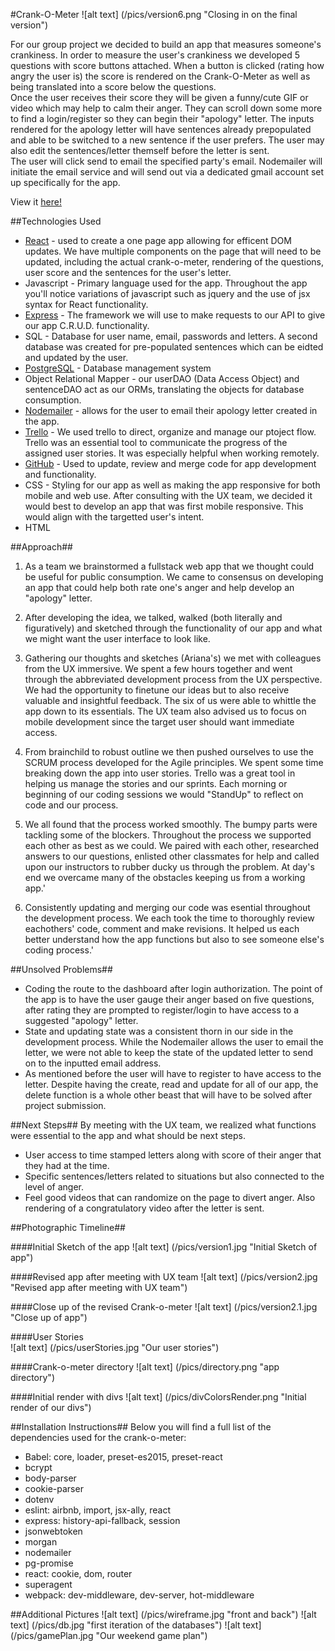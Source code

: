 #Crank-O-Meter
![alt text] (/pics/version6.png "Closing in on the final version")

For our group project we decided to build an app that measures someone's crankiness. In order to measure the user's crankiness we developed 5 questions with score buttons attached. When a button is clicked (rating how angry the user is) the score is rendered on the Crank-O-Meter as well as being translated into a score below the questions. <br>
Once the user receives their score they will be given a funny/cute GIF or video which may help to calm their anger. They can scroll down some more to find a login/register so they can begin their "apology" letter. The inputs rendered for the apology letter will have sentences already prepopulated and able to be switched to a new sentence if the user prefers. The user may also edit the sentences/letter themself before the letter is sent. <br>
The user will click send to email the specified party's email. Nodemailer will initiate the email service and will send out via a dedicated gmail account set up specifically for the app. <br>

View it <a href="https://crank-o-meter.herokuapp.com/">here!</a><br>

##Technologies Used
*   [React](https://facebook.github.io/react/docs/getting-started.html) - used to create a one page app allowing for efficent DOM updates. We have multiple components on the page that will need to be updated, including the actual crank-o-meter, rendering of the questions, user score and the sentences for the user's letter.
*   Javascript - Primary language used for the app. Throughout the app you'll notice variations of javascript such as jquery and the use of jsx syntax for React functionality.
*   [Express](http://expressjs.com/) - The framework we will use to make requests to our API to give our app C.R.U.D. functionality.
*   SQL - Database for user name, email, passwords and letters. A second database was created for pre-populated sentences which can be eidted and updated by the user.
*   [PostgreSQL](https://www.postgresql.org/docs/) - Database management system
*   Object Relational Mapper - our userDAO (Data Access Object) and sentenceDAO act as our ORMs, translating the objects for database consumption.
*   [Nodemailer](https://nodemailer.com/) - allows for the user to email their apology letter created in the app.
*   [Trello](https://trello.com/) - We used trello to direct, organize and manage our ptoject flow. Trello was an essential tool to communicate the progress of the assigned user stories. It was especially helpful when working remotely.
*   [GitHub](https://github.com/) - Used to update, review and merge code for app development and functionality.
*   CSS - Styling for our app as well as making the app responsive for both mobile and web use. After consulting with the UX team, we decided it would best to develop an app that was first mobile responsive. This would align with the targetted user's intent.
*   HTML


##Approach##
1. As a team we brainstormed a fullstack web app that we thought could be useful for public consumption. We came to consensus on developing an app that could help both rate one's anger and help develop an "apology" letter.

2. After developing the idea, we talked, walked (both literally and figuratively) and sketched through the functionality of our app and what we might want the user interface to look like. 

3. Gathering our thoughts and sketches (Ariana's) we met with colleagues from the UX immersive. We spent a few hours together and went through the abbreviated development process from the UX perspective. We had the opportunity to finetune our ideas but to also receive valuable and insightful feedback. The six of us were able to whittle the app down to its essentials. The UX team also advised us to focus on mobile development since the target user should want immediate access.

4. From brainchild to robust outline we then pushed ourselves to use the SCRUM process developed for the Agile principles. We spent some time breaking down the app into user stories. Trello was a great tool in helping us manage the stories and our sprints. Each morning or beginning of our coding sessions we would "StandUp" to reflect on code and our process.

5. We all found that the process worked smoothly. The bumpy parts were tackling some of the blockers. Throughout the process we supported each other as best as we could. We paired with each other, researched answers to our questions, enlisted other classmates for help and called upon our instructors to rubber ducky us through the problem. At day's end we overcame many of the obstacles keeping us from a working app.'
    
6. Consistently updating and merging our code was esential throughout the development process. We each took the time to thoroughly review eachothers' code, comment and make revisions. It helped us each better understand how the app functions but also to see someone else's coding process.'

##Unsolved Problems##
*   Coding the route to the dashboard after login authorization. The point of the app is to have the user gauge their anger based on five questions, after rating they are prompted to register/login to have access to a suggested "apology" letter. 
*   State and updating state was a consistent thorn in our side in the development process. While the Nodemailer allows the user to email the letter, we were not able to keep the state of the updated letter to send on to the inputted email address.
*   As mentioned before the user will have to register to have access to the letter. Despite having the create, read and update for all of our app, the delete function is a whole other beast that will have to be solved after project submission.

##Next Steps##
By meeting with the UX team, we realized what functions were essential to the app and what should be next steps.
*   User access to time stamped letters along with score of their anger that they had at the time.
*   Specific sentences/letters related to situations but also connected to the level of anger. 
*   Feel good videos that can randomize on the page to divert anger. Also rendering of a congratulatory video after the letter is sent.

##Photographic Timeline##

####Initial Sketch of the app
![alt text] (/pics/version1.jpg "Initial Sketch of app")

####Revised app after meeting with UX team
![alt text] (/pics/version2.jpg "Revised app after meeting with UX team")

####Close up of the revised Crank-o-meter
![alt text] (/pics/version2.1.jpg "Close up of app")

####User Stories   
![alt text] (/pics/userStories.jpg "Our user stories")

####Crank-o-meter directory
![alt text] (/pics/directory.png "app directory")

####Initial render with divs
![alt text] (/pics/divColorsRender.png "Initial render of our divs")

##Installation Instructions##
Below you will find a full list of the dependencies used for the crank-o-meter:
*   Babel: core, loader, preset-es2015, preset-react
*   bcrypt
*   body-parser
*   cookie-parser
*   dotenv
*   eslint: airbnb, import, jsx-ally, react
*   express: history-api-fallback, session
*   jsonwebtoken
*   morgan
*   nodemailer
*   pg-promise
*   react: cookie, dom, router
*   superagent
*   webpack: dev-middleware, dev-server, hot-middleware

##Additional Pictures
![alt text] (/pics/wireframe.jpg "front and back")
![alt text] (/pics/db.jpg "first iteration of the databases")
![alt text] (/pics/gamePlan.jpg "Our weekend game plan")
